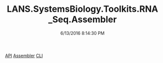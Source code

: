 ﻿---
title: LANS.SystemsBiology.Toolkits.RNA_Seq.Assembler
date: 6/13/2016 8:14:30 PM
---

[API](T-LANS.SystemsBiology.Toolkits.RNA_Seq.Assembler.API.html)
[Assembler](T-LANS.SystemsBiology.Toolkits.RNA_Seq.Assembler.Assembler.html)
[CLI](T-LANS.SystemsBiology.Toolkits.RNA_Seq.Assembler.CLI.html)
